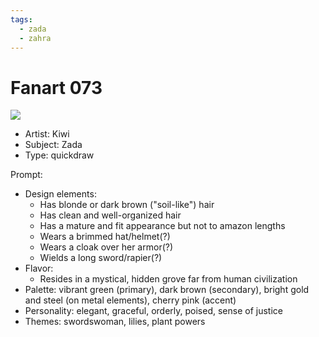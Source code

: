 ```yaml
---
tags:
  - zada
  - zahra
---
```


# Fanart 073

<img src="assets/2025-04-20_fanimage-131.png">

- Artist: Kiwi
- Subject: Zada
- Type: quickdraw

Prompt:

- Design elements:
  - Has blonde or dark brown ("soil-like") hair
  - Has clean and well-organized hair
  - Has a mature and fit appearance but not to amazon lengths
  - Wears a brimmed hat/helmet(?)
  - Wears a cloak over her armor(?)
  - Wields a long sword/rapier(?)
- Flavor:
  - Resides in a mystical, hidden grove far from human civilization
- Palette: vibrant green (primary), dark brown (secondary), bright gold and steel (on metal elements), cherry pink (accent)
- Personality: elegant, graceful, orderly, poised, sense of justice
- Themes: swordswoman, lilies, plant powers
